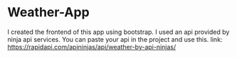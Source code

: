 # Weather-App
I created the frontend of this app using bootstrap. I used an api provided by ninja api services. You can paste your api in the project and use this.
link: https://rapidapi.com/apininjas/api/weather-by-api-ninjas/
